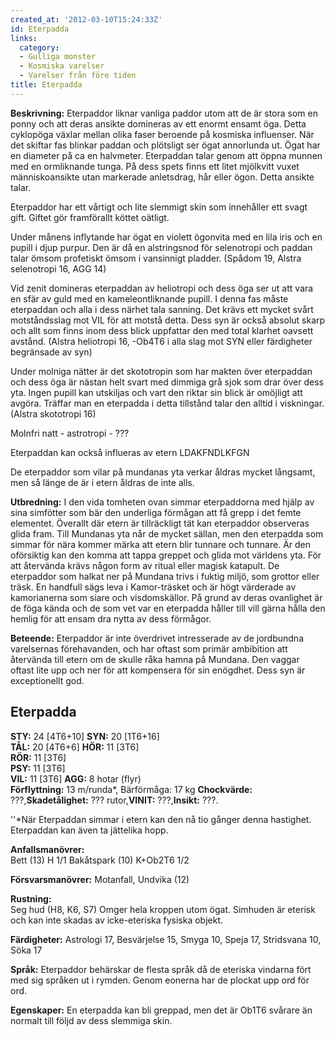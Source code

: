 ```yaml
---
created_at: '2012-03-10T15:24:33Z'
id: Eterpadda
links:
  category:
  - Gulliga monster
  - Kosmiska varelser
  - Varelser från före tiden
title: Eterpadda
---
```


**Beskrivning:** Eterpaddor liknar vanliga paddor utom att de är stora som en ponny och att deras
ansikte domineras av ett enormt ensamt öga. Detta cyklopöga växlar mellan olika faser beroende på
kosmiska influenser. När det skiftar fas blinkar paddan och plötsligt ser ögat annorlunda ut. Ögat
har en diameter på ca en halvmeter. Eterpaddan talar genom att öppna munnen med en ormliknande
tunga. På dess spets finns ett litet mjölkvitt vuxet människoansikte utan markerade anletsdrag, hår
eller ögon. Detta ansikte talar.

Eterpaddor har ett vårtigt och lite slemmigt skin som innehåller ett svagt gift. Giftet gör
framförallt köttet oätligt.

Under månens inflytande har ögat en violett ögonvita med en lila iris och en pupill i djup purpur.
Den är då en alstringsnod för selenotropi och paddan talar ömsom profetiskt ömsom i vansinnigt
pladder. (Spådom 19, Alstra selenotropi 16, AGG 14)

Vid zenit domineras eterpaddan av heliotropi och dess öga ser ut att vara en sfär av guld med en
kameleontliknande pupill. I denna fas måste eterpaddan och alla i dess närhet tala sanning. Det
krävs ett mycket svårt motståndsslag mot VIL för att motstå detta. Dess syn är också absolut skarp
och allt som finns inom dess blick uppfattar den med total klarhet oavsett avstånd. (Alstra
heliotropi 16, -Ob4T6 i alla slag mot SYN eller färdigheter begränsade av syn)

Under molniga nätter är det skototropin som har makten över eterpaddan och dess öga är nästan helt
svart med dimmiga grå sjok som drar över dess yta. Ingen pupill kan utskiljas och vart den riktar
sin blick är omöjligt att avgöra. Träffar man en eterpadda i detta tillstånd talar den alltid i
viskningar. (Alstra skototropi 16)

Molnfri natt - astrotropi - ???

Eterpaddan kan också influeras av etern LDAKFNDLKFGN

De eterpaddor som vilar på mundanas yta verkar åldras mycket långsamt, men så länge de är i etern
åldras de inte alls.

**Utbredning:** I den vida tomheten ovan simmar eterpaddorna med hjälp av sina simfötter som bär den
underliga förmågan att få grepp i det femte elementet. Överallt där etern är tillräckligt tät kan
eterpaddor observeras glida fram. Till Mundanas yta når de mycket sällan, men den eterpadda som
simmar för nära kommer märka att etern blir tunnare och tunnare. Är den oförsiktig kan den komma att
tappa greppet och glida mot världens yta. För att återvända krävs någon form av ritual eller magisk
katapult. De eterpaddor som halkat ner på Mundana trivs i fuktig miljö, som grottor eller träsk. En
handfull sägs leva i Kamor-träsket och är högt värderade av kamorianerna som siare och
visdomskällor. På grund av deras ovanlighet är de föga kända och de som vet var en eterpadda håller
till vill gärna hålla den hemlig för att ensam dra nytta av dess förmågor.

**Beteende:** Eterpaddor är inte överdrivet intresserade av de jordbundna varelsernas förehavanden,
och har oftast som primär ambibition att återvända till etern om de skulle råka hamna på Mundana.
Den vaggar oftast lite upp och ner för att kompensera för sin enögdhet. Dess syn är exceptionellt
god.

Eterpadda
---------

**STY:** 24 \[4T6+10\] **SYN:** 20 \[1T6+16\]\
**TÅL:** 20 \[4T6+6\] **HÖR:** 11 \[3T6\]\
**RÖR:** 11 \[3T6\]\
**PSY:** 11 \[3T6\]\
**VIL:** 11 \[3T6\] **AGG:** 8 hotar (flyr)\
**Förflyttning:** 13 m/runda\*, Bärförmåga: 17 kg **Chockvärde:** ???,**Skadetålighet:** ???
rutor,**VINIT:** ???,**Insikt:** ???.

''\*När Eterpaddan simmar i etern kan den nå tio gånger denna hastighet. Eterpaddan kan även ta
jättelika hopp.

**Anfallsmanövrer:**\
Bett (13) H 1/1 Bakåtspark (10) K+Ob2T6 1/2

**Försvarsmanövrer:** Motanfall, Undvika (12)

**Rustning:**\
Seg hud (H8, K6, S7) Omger hela kroppen utom ögat. Simhuden är eterisk och kan inte skadas av
icke-eteriska fysiska objekt.

**Färdigheter:** Astrologi 17, Besvärjelse 15, Smyga 10, Speja 17, Stridsvana 10, Söka 17

**Språk:** Eterpaddor behärskar de flesta språk då de eteriska vindarna fört med sig språken ut i
rymden. Genom eonerna har de plockat upp ord för ord.

**Egenskaper:** En eterpadda kan bli greppad, men det är Ob1T6 svårare än normalt till följd av dess
slemmiga skin.